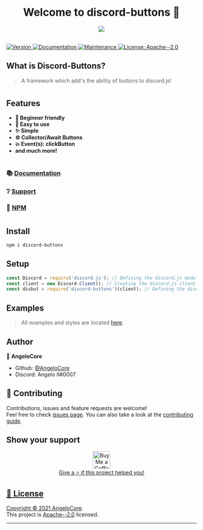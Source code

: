 <h1 align="center">Welcome to discord-buttons 👋</h1>
<div align="center">
  <img src="https://cdn.discordapp.com/attachments/846455339419172874/848300816288055296/Main.png">
  <br> <br>
</div>
<p>
  <a href="https://www.npmjs.com/package/discord-buttons" target="_blank">
    <img alt="Version" src="https://img.shields.io/npm/v/discord-buttons.svg?style=for-the-badge">
  </a>
  <a href="https://discord-buttons.js.org/" target="_blank">
    <img alt="Documentation" src="https://img.shields.io/badge/documentation-yes-brightgreen.svg?style=for-the-badge" />
  </a>
  <a href="https://github.com/AngeloCore/discord-buttons/graphs/commit-activity" target="_blank">
    <img alt="Maintenance" src="https://img.shields.io/badge/Maintained%3F-yes-green.svg?style=for-the-badge" />
  </a>
  <a href="https://github.com/AngeloCore/discord-buttons/blob/master/LICENSE" target="_blank">
    <img alt="License: Apache--2.0" src="https://img.shields.io/github/license/AngeloCore/discord-buttons?style=for-the-badge" />
  </a>
</p>

## What is Discord-Buttons?
> A framework which add's the ability of buttons to discord.js!
#
## Features
- **🧑 Beginner friendly**
- **🎉 Easy to use**
- **✨ Simple**
- **⚙️ Collector/Await Buttons**
- **💥 Event(s): clickButton**
- **and much more!**
#
### 📚 [Documentation](https://discord-buttons.js.org)
### ❔ [Support](https://discord.gg/5JtyYqW)
### 📂 [NPM](https://npmjs.com/discord-buttons)
#

## Install

```sh
npm i discord-buttons
```

## Setup
```js
const Discord = require('discord.js'); // Defining the discord.js module.
const client = new Discord.Client(); // Creating the discord.js client.
const disbut = require('discord-buttons')(client); // Defining the discord-buttons module and providing your discord.js client.
```

## Examples
> All examples and styles are located [here](https://discord-buttons.js.org/examples).

## Author

👤 **AngeloCore**

* Github: [@AngeloCore](https://github.com/AngeloCore)
* Discord: Angelo II#0007

## 🤝 Contributing

Contributions, issues and feature requests are welcome!<br />Feel free to check [issues page](https://github.com/AngeloCore/discord-buttons/issues). You can also take a look at the [contributing guide](https://github.com/AngeloCore/discord-buttons/blob/master/CONTRIBUTING.md).

## Show your support
<div align="center">
<a href='https://ko-fi.com/supportkofi' target='_blank'><img height='35' style='border:0px;height:46px;' src='https://az743702.vo.msecnd.net/cdn/kofi3.png?v=0' border='0' alt='Buy Me a Coffee at ko-fi.com' /><br>
Give a ⭐️ if this project helped you!
</div>

## 📝 License

Copyright © 2021 [AngeloCore](https://github.com/AngeloCore).<br />
This project is [Apache--2.0](https://github.com/AngeloCore/discord-buttons/blob/master/LICENSE) licensed.

***